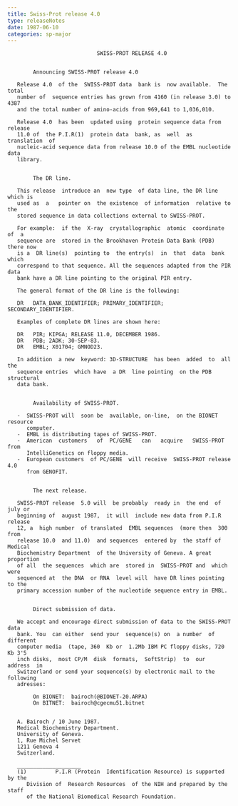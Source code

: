 ```yaml
---
title: Swiss-Prot release 4.0
type: releaseNotes
date: 1987-06-10
categories: sp-major
---
```


                                SWISS-PROT RELEASE 4.0


            Announcing SWISS-PROT release 4.0

       Release 4.0  of the  SWISS-PROT data  bank is  now available.  The total
       number of  sequence entries has grown from 4160 (in release 3.0) to 4387
       and the total number of amino-acids from 969,641 to 1,036,010.

       Release 4.0  has been  updated using  protein sequence data from release
       11.0 of  the P.I.R(1)  protein data  bank, as  well  as  translation  of
       nucleic-acid sequence data from release 10.0 of the EMBL nucleotide data
       library.


            The DR line.

       This release  introduce an  new type  of data line, the DR line which is
       used as  a   pointer on  the existence  of information  relative to  the
       stored sequence in data collections external to SWISS-PROT.

       For example:  if the  X-ray  crystallographic  atomic  coordinate  of  a
       sequence are  stored in the Brookhaven Protein Data Bank (PDB) there now
       is a  DR line(s)  pointing to  the entry(s)  in  that  data  bank  which
       correspond to that sequence. All the sequences adapted from the PIR data
       bank have a DR line pointing to the original PIR entry.

       The general format of the DR line is the following:

       DR   DATA_BANK_IDENTIFIER; PRIMARY_IDENTIFIER; SECONDARY_IDENTIFIER.

       Examples of complete DR lines are shown here:

       DR   PIR; KIPGA; RELEASE 11.0, DECEMBER 1986.
       DR   PDB; 2ADK; 30-SEP-83.
       DR   EMBL; X01704; GMNOD23.

       In addition  a new  keyword: 3D-STRUCTURE  has been  added  to  all  the
       sequence entries  which have  a DR  line pointing  on the PDB structural
       data bank.


            Availability of SWISS-PROT.

       -  SWISS-PROT will  soon be  available, on-line,  on the BIONET resource
          computer.
       -  EMBL is distributing tapes of SWISS-PROT.
       -  American  customers   of  PC/GENE   can   acquire   SWISS-PROT   from
          IntelliGenetics on floppy media.
       -  European customers  of PC/GENE  will receive  SWISS-PROT release  4.0
          from GENOFIT.


            The next release.

       SWISS-PROT release  5.0 will  be probably  ready in  the end  of july or
       beginning of  august 1987,  it will  include new data from P.I.R release
       12, a  high number  of translated  EMBL sequences  (more then  300  from
       release 10.0  and 11.0)  and sequences  entered by  the staff of Medical
       Biochemistry Department  of the University of Geneva. A great proportion
       of all  the sequences  which are  stored in  SWISS-PROT and  which  were
       sequenced at  the DNA  or RNA  level will  have DR lines pointing to the
       primary accession number of the nucleotide sequence entry in EMBL.


            Direct submission of data.

       We accept and encourage direct submission of data to the SWISS-PROT data
       bank. You  can either  send your  sequence(s) on  a number  of different
       computer media  (tape, 360  Kb or  1.2Mb IBM PC floppy disks, 720 Kb 3'5
       inch disks,  most CP/M  disk  formats,  SoftStrip)  to  our  address  in
       Switzerland or send your sequence(s) by electronic mail to the following
       adresses:

            On BIONET:  bairoch(@BIONET-20.ARPA)
            On BITNET:  bairoch@cgecmu51.bitnet


       A. Bairoch / 10 June 1987.
       Medical Biochemistry Department.
       University of Geneva.
       1, Rue Michel Servet
       1211 Geneva 4
       Switzerland.

       ____________________
       (1)         P.I.R (Protein  Identification Resource) is supported by the
          Division of  Research Resources  of the NIH and prepared by the staff
          of the National Biomedical Research Foundation.
      

